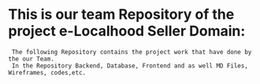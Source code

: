 # This is our team Repository of the project e-Localhood Seller Domain:
     The following Repository contains the project work that have done by the our Team.
     In the Repository Backend, Database, Frontend and as well MD Files, Wireframes, codes,etc.
